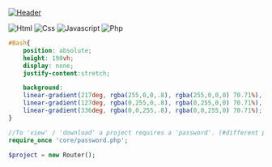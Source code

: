 [![Header](https://github.com/4A65616E/board/blob/main/boardbash.gif "Board-heading")](https://tryhackme.com/badge/633765)

![Html]()
![Css]()
![Javascript]()
![Php]()

```css
#Bash{ 
    position: absolute; 
    height: 190vh; 
    display: none;
    justify-content:stretch; 

    background: 
    linear-gradient(217deg, rgba(255,0,0,.8), rgba(255,0,0,0) 70.71%),
    linear-gradient(127deg, rgba(0,255,0,.8), rgba(0,255,0,0) 70.71%),
    linear-gradient(336deg, rgba(0,0,255,.8), rgba(0,0,255,0) 70.71%);
}
```

```php
//To 'view' / 'download' a project requires a 'password'. (#different password for each project)
require_once 'core/password.php';

$project = new Router();
```
